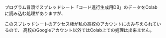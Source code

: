 プログラム冒頭でスプレッドシート「コード進行生成用DB」のデータをColabに読み込む処理がありますが、

このスプレッドシートのアクセス権が私の高校のアカウントにのみ与えられているので、
高校のGoogleアカウント以外ではColab上での処理は出来ません。


